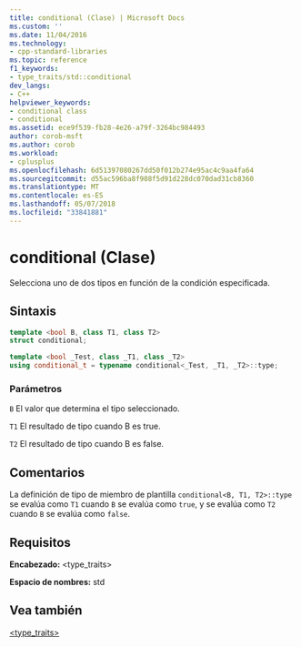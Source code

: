 ```yaml
---
title: conditional (Clase) | Microsoft Docs
ms.custom: ''
ms.date: 11/04/2016
ms.technology:
- cpp-standard-libraries
ms.topic: reference
f1_keywords:
- type_traits/std::conditional
dev_langs:
- C++
helpviewer_keywords:
- conditional class
- conditional
ms.assetid: ece9f539-fb28-4e26-a79f-3264bc984493
author: corob-msft
ms.author: corob
ms.workload:
- cplusplus
ms.openlocfilehash: 6d51397080267dd50f012b274e95ac4c9aa4fa64
ms.sourcegitcommit: d55ac596ba8f908f5d91d228dc070dad31cb8360
ms.translationtype: MT
ms.contentlocale: es-ES
ms.lasthandoff: 05/07/2018
ms.locfileid: "33841881"
---
```

# <a name="conditional-class"></a>conditional (Clase)

Selecciona uno de dos tipos en función de la condición especificada.

## <a name="syntax"></a>Sintaxis

```cpp
template <bool B, class T1, class T2>
struct conditional;

template <bool _Test, class _T1, class _T2>
using conditional_t = typename conditional<_Test, _T1, _T2>::type;
```

### <a name="parameters"></a>Parámetros

`B` El valor que determina el tipo seleccionado.

`T1` El resultado de tipo cuando B es true.

`T2` El resultado de tipo cuando B es false.

## <a name="remarks"></a>Comentarios

La definición de tipo de miembro de plantilla `conditional<B, T1, T2>::type` se evalúa como `T1` cuando `B` se evalúa como `true`, y se evalúa como `T2` cuando `B` se evalúa como `false`.

## <a name="requirements"></a>Requisitos

**Encabezado:** \<type_traits>

**Espacio de nombres:** std

## <a name="see-also"></a>Vea también

[<type_traits>](../standard-library/type-traits.md)<br/>

